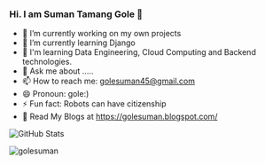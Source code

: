 ### Hi. I am Suman Tamang Gole 👋

- 🔭 I’m currently working on my own projects
- 🌱 I’m currently learning Django
- 🤔 I'm learning Data Engineering, Cloud Computing and Backend technologies.
- 💬 Ask me about .....
- 📫 How to reach me: golesuman45@gmail.com
- 😄 Pronoun: gole:)
- ⚡ Fun fact: Robots can have citizenship
- 📖 Read My Blogs at https://golesuman.blogspot.com/

![GitHub Stats](https://github-readme-stats.vercel.app/api?username=golesuman&theme=radical&layout=compact)


<!-- <p><img align="left" src="https://github-readme-stats.vercel.app/api/top-langs?username=golesuman&theme=radical&show_icons=true&locale=en&layout=compact" alt="golesuman" /></p> -->
<p><img align="center" src="https://github-readme-streak-stats.herokuapp.com/?user=golesuman&layout=compact&theme=radical" alt="golesuman" /></p>





